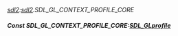 _[sdl2](../../modules/sdl2/sdl2-module.md):[sdl2](../../modules/sdl2/sdl2-module.md).SDL\_GL\_CONTEXT\_PROFILE\_CORE_
##### Const SDL\_GL\_CONTEXT\_PROFILE\_CORE:[SDL_GLprofile](../../modules/sdl2/sdl2-sdl_glprofile.md)
